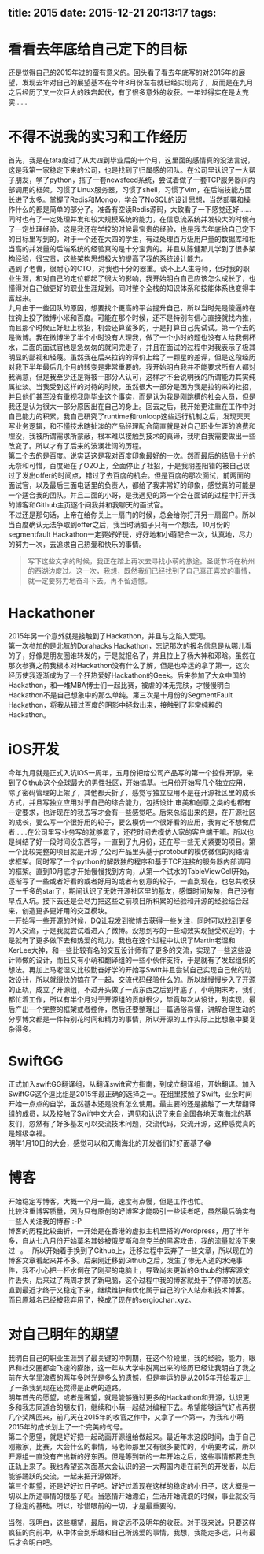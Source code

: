 title: 2015
date: 2015-12-21 20:13:17
tags:
---

# 看看去年底给自己定下的目标
还是觉得自己的2015年过的蛮有意义的。回头看了看去年底写的对2015年的展望，发现去年对自己的展望基本在今年8月份左右就已经实现完了，反而是在九月之后经历了又一次巨大的跌宕起伏，有了很多意外的收获。一年过得实在是太充实……

# 不得不说我的实习和工作经历  
首先，我是在tata度过了从大四到毕业后的十个月，这里面的感情真的没法言说，这是我第一家稳定下来的公司，也是找到了归属感的团队。在公司里认识了一大帮子朋友，学了python，搭了一套newsfeed系统，尝试着做了一套TCP服务器间内部调用的框架。习惯了Linux服务器，习惯了shell，习惯了vim，在后端技能方面长进了太多。掌握了Redis和Mongo，学会了NoSQL的设计思想，当然部署和操作什么的都是简单的部分了。准备有空读Redis源码，大致看了一下感觉还好……同时也有了一定处理并发和较大规模系统的能力，在信息流系统并发较大的时候有了一定处理经验，这是我还在学校的时候最宝贵的经验，也是我去年底给自己定下的目标里写到的。对于一个还在大四的学生，有过处理百万级用户量的数据库和相当高的并发量的后端系统的经验真的是十分宝贵的。并且从陈健那儿学到了很多架构经验，很宝贵，这些架构思想极大的提高了我的系统设计能力。  
遇到了老曹，很耐心的CTO，对我也十分的器重。谈不上人生导师，但对我的职业生涯，和对自己的定位都起了很大的影响，我开始明白自己应该怎么成长了，也懂得对自己做更好的职业生涯规划。同时整个全栈的知识体系和技能体系也变得丰富起来。  
九月由于一些团队的原因，想要找个更高的平台提升自己，所以当时先是傻逼的在拉钩上投了微博小米和百度。可能在那个时候，还不是特别有信心直接就找内推，而且那个时候正好赶上秋招，机会还算蛮多的，于是打算自己先试试。第一个去的是微博。我在微博坐了半个小时没有人理我，做了一个小时的题也没有人给我倒杯水，二面的面试官也是急匆匆的就问完走了，并且在面试的过程中对我表示了极其明显的鄙视和轻蔑。虽然我在后来拉钩的评价上给了一颗星的差评，但是这段经历对我下半年最后几个月的转变是非常重要的。我开始明白我并不能要求所有人都对我满意，但是我至少还是得被一部分人认可，这样才不会说明我的所谓能力其实纯属扯淡。当我受到这样的对待的时候，虽然很大一部分是因为我是拉钩来的社招，并且他们甚至没有重视我刚毕业这个事实，而是认为我是刚跳槽的社会人员，但是我还是认为很大一部分原因出在自己的身上。回去之后，我开始更注重在工作中对自己能力的积累，我自己研究了runtime和runloop这些运行机制之后，发现天天写业务逻辑，和不懂技术瞎扯淡的产品经理配合简直就是对自己职业生涯的浪费和埋没，我被所谓需求所蒙蔽，根本难以接触到技术的真谛，我明白我需要做出一些改变了。所以才有了后来的波澜壮阔的历程。  
第二个去的是百度。说实话这是我对百度印象最好的一次。然而最后的结局十分的无奈和可惜，百度砸在了O2O上，全面停止了社招，于是我阴差阳错的被自己误过了发出offer的时间点，错过了去百度的机会。但是百度的那次面试，前两面的面试官，以及最后三面电话里的负责人，都给了我非常好的印象，感觉真的可能是一个适合我的团队。并且二面的小哥，是我遇见的第一个会在面试的过程中打开我的博客和Github主页逐个问我并和我聊天的面试官。  
不过还是那句话，上帝在给你关上一扇门的时候，总会给你打开另一扇窗户。所以当百度确认无法争取到offer之后，我当时满脑子只有一个想法，10月份的segmentfault Hackathon一定要好好玩，好好地和小萌配合一次，认真地，尽力的努力一次，去追求自己热爱和快乐的事情。  

> 写下这些文字的时候，我正在踏上再次去寻找小萌的旅途。圣诞节将在杭州的西湖边度过。这一次，我想，既然我们已经找到了自己真正喜欢的事情，就一定要努力地奋斗下去。再不留遗憾。

# Hackathoner
2015年另一个意外就是接触到了Hackathon，并且与之陷入爱河。  
第一次参加的是北航的Dorahacks Hackathon，忘记那次的报名信息是从哪儿看的了，好像是朋友圈谁转发的，于是就报名了，并且拉上了杨大神和邓晗。虽然在那次参赛之前我根本对Hackathon没有什么了解，但是也幸运的拿了第一，这次经历使我逐渐成为了一个狂热爱好Hackathon的Geek。后来参加了大众中国的Hackathon，和一堆MBA博士们一起比赛，被虐的体无完肤，才慢慢明白Hackathon不是自己想象中的那么单纯。第三次是十月份的SegmentFault Hackathon，将我从错过百度的阴影中拯救出来，接触到了非常纯粹的Hackathon。

# iOS开发

今年九月就是正式入坑iOS一周年，五月份把给公司产品写的第一个控件开源，来到了Github这个全球最大的男性社区，开始搞基。七月份开始写几个独立应用，除了密码管理的上架了，其他都夭折了，感觉写独立应用不是在开源社区里的成长方式，并且写独立应用对于自己的综合能力，包括设计,审美和创意之类的也都有一定要求，也许现在的我去写才会有一些感觉吧。后来总结出来的是，在开源社区的成长，要么写一个很好用的轮子，要么模仿一个很好看的应用，我肯定不想做后者……在公司里写业务写的就够累了，还花时间去模仿人家的客户端干嘛。所以也是纠结了好一段时间没东西写，一直到了九月份，还在写一些无关紧要的项目。第一个比较完整的项目就是开源了公司产品里头基于protobuf的模仿微信的网络请求框架。同时写了一个python的解数独的程序和基于TCP连接的服务器内部调用的框架。直到10月底才开始慢慢找到方向，从第一个试水的TableViewCell开始，逐渐写了一些或者好看的或者好用的或者有创意的轮子，一直到现在，也总共收获了一千多的star了，期间认识了无数开源社区里的基友，感慨时间匆匆，自己没有早点入坑。接下去还是会尽力把这些之前项目所积累的经验和开源的经验结合起来，创造更多更好用的交互模块。  
一开始写一些开源的时候，DQ让我发到微博去获得一些关注，同时可以找到更多的人交流，于是我就尝试着进入了微博。没想到写的一些动效实现挺受欢迎的，于是就有了更多做下去和热爱的动力。我也在这个过程中认识了Martin老湿和XerLee大神，和一些比较有名的交互设计师有了更多的交流，实现了一些这些设计师做的设计，而且又有小萌和翻译组的一些小伙伴支持，于是就有了发起组织的想法。再加上马老湿又比较勤奋好学的开始写Swift并且尝试自己实现自己做的动效设计，所以就很快的搞在了一起，交流代码经验什么的。所以就慢慢步入了开源的正轨，成立了开源组，不过开头做了一点东西之后到年底了，小萌期末考，我们都忙着工作，所以有半个月对于开源组的贡献很少，毕竟每次从设计，到实现，最后产出一个完整的框架或者控件，然后还要整理出一篇通俗易懂，讲解合理生动的分享博文都是一件特别花时间和精力的事情，所以开源的工作实际上比想象中要复杂得多。

# SwiftGG
正式加入swiftGG翻译组，从翻译swift官方指南，到成立翻译组，开始翻译。加入SwiftGG这个逗比组是2015年最正确的选择之一。在组里接触了Swift，业余时间开始一点点的自学，虽然基本还是没有怎么使用。最主要的还是接触了一大帮翻译组的成员，以及接触了Swift中文大会，遇见和认识了来自全国各地天南海北的基友们，忽然有了好多基友可以交流技术问题，交流代码，交流开源，这种感觉真的是超级幸福。  
明年1月10日的大会，感觉可以和天南海北的开发者们好好面基了😂

# 博客
开始稳定写博客，大概一个月一篇，速度有点慢，但是工作也忙。  
比较注重博客质量，因为只有原创的好博客才能吸引一些读者吧，虽然最后确实有一些人关注我的博客 :-P  
博客的历程比较曲折，一开始是在香港的虚拟主机里搭的Wordpress，用了半年多，自从七八月份开始莫名其妙被俄罗斯和乌克兰的黑客攻击，我的流量就没下来过 -。- 所以开始着手换到了Github上，迁移过程中丢弃了一些文章，所以现在的博客文章看起来并不多。后来刚迁移到Github之后，发生了惨无人道的水淹事件，我不小心把一杯水倒在了刚买的电脑上，导致尚未更新的Github的博客源文件丢失，后来过了两周才换了新电脑，这个过程中我的博客就处于了停滞的状态。直到最近才终于又稳定下来，继续维护和优化属于自己的个人站点和技术博客。  
而且原域名已经被我弃用了，换成了现在的sergiochan.xyz。

# 对自己明年的期望

我明白自己的职业生涯到了最关键的冲刺期，在这个阶段里，我的经验，能力，眼界和社交圈都会飞速的膨胀，这一年从大学中脱离出来的经历已经让我明白了我之前在大学里浪费的两年多时光是多么的遗憾，但是幸运的是从2015年开始我走上了一条我到现在还觉得是正确的道路。  
明年首先的愿望，或者是奢望，就是能够通过更多的Hackathon和开源，认识更多和我志同道合的朋友们，继续和小萌一起结对编程下去。希望能够运气好点再捞几个奖牌回来，前几天在2015年的收官之作中，又拿了一个第一，为我和小萌2015年的成长划上了一个完美的句号。  
第二个愿望，就是好好把一起动画开源组给做起来。最近年末这段时间，由于自己刚搬家，比赛，大会什么的事情，马老师那里又有很多要忙的，小萌要考试，所以开源组一直没有产出新的好东西。但是等到新的一年开始之后，这些事情都要走到正轨上来了。我也希望这次面基大会认识的这一大帮国内走在前列的开发者，以后能够踊跃的交流，一起来把开源做好。  
第三个期望，还是好好过日子吧。好好过着现在这样的稳定的小日子，这大概是一切以上所述事情的根基了吧。当感情开始漂泊，生活开始流浪的时候，事业就没有了稳定的基础。所以，珍惜眼前的一切，才是最重要的。

当然，我明白，这些期望，最后，肯定远不及明年的收获。对于我来说，只要这样疯狂的向前冲，从中体会到乐趣和自己所热爱的事情，我想，我能走多远，只有最后才会明白吧。  

